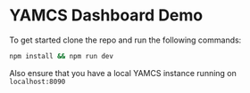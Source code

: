 # YAMCS Dashboard Demo

To get started clone the repo and run the following commands:

```bash
npm install && npm run dev
```

Also ensure that you have a local YAMCS instance running on `localhost:8090`
